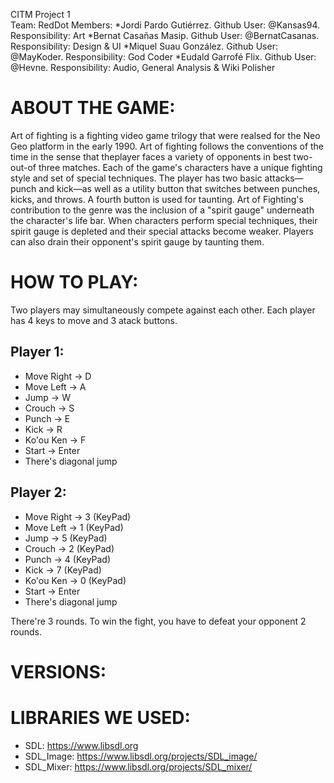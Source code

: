 ﻿CITM Project 1  
Team: RedDot
Members: 
*Jordi Pardo Gutiérrez. Github User: @Kansas94. Responsibility: Art 
*Bernat Casañas Masip. Github User: @BernatCasanas. Responsibility: Design & UI 
*Miquel Suau González. Github User: @MayKoder. Responsibility: God Coder 
*Eudald Garrofé Flix. Github User: @Hevne. Responsibility: Audio, General Analysis & Wiki Polisher 

# ABOUT THE GAME:

Art of fighting is a fighting video game trilogy that were realsed for the Neo Geo platform in the early 1990. Art of fighting follows the conventions of the time in the sense that theplayer faces a variety of opponents in best two-out-of three matches. Each of the game's characters have a unique fighting style and set of special techniques. The player has two basic attacks—punch and kick—as well as a utility button that switches between punches, kicks, and throws. A fourth button is used for taunting. Art of Fighting's contribution to the genre was the inclusion of a "spirit gauge" underneath the character's life bar. When characters perform special techniques, their spirit gauge is depleted and their special attacks become weaker. Players can also drain their opponent's spirit gauge by taunting them.

# HOW TO PLAY:

Two players may simultaneously compete against each other. Each player has 4 keys to move and 3 atack buttons.

## Player 1:
* Move Right -> D
* Move Left -> A
* Jump -> W
* Crouch -> S
* Punch -> E
* Kick -> R
* Ko'ou Ken -> F
* Start -> Enter
* There's diagonal jump
## Player 2:
* Move Right -> 3 (KeyPad)
* Move Left -> 1 (KeyPad)
* Jump -> 5 (KeyPad)
* Crouch -> 2 (KeyPad)
* Punch -> 4 (KeyPad)
* Kick -> 7 (KeyPad)
* Ko'ou Ken -> 0 (KeyPad)
* Start -> Enter
* There's diagonal jump

There're 3 rounds. To win the fight, you have to defeat your opponent 2 rounds.

# VERSIONS:

# LIBRARIES WE USED:

* SDL: https://www.libsdl.org
* SDL_Image: https://www.libsdl.org/projects/SDL_image/
* SDL_Mixer: https://www.libsdl.org/projects/SDL_mixer/


 